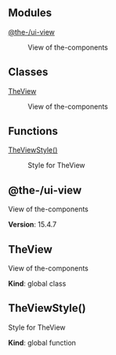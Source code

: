 <!--- Code generated by @the-/script-doc. DO NOT EDIT. -->

## Modules

<dl>
<dt><a href="#module_@the-/ui-view">@the-/ui-view</a></dt>
<dd><p>View of the-components</p>
</dd>
</dl>

## Classes

<dl>
<dt><a href="#TheView">TheView</a></dt>
<dd><p>View of the-components</p>
</dd>
</dl>

## Functions

<dl>
<dt><a href="#TheViewStyle">TheViewStyle()</a></dt>
<dd><p>Style for TheView</p>
</dd>
</dl>

<a name="module_@the-/ui-view"></a>

## @the-/ui-view
View of the-components

**Version**: 15.4.7  
<a name="TheView"></a>

## TheView
View of the-components

**Kind**: global class  
<a name="TheViewStyle"></a>

## TheViewStyle()
Style for TheView

**Kind**: global function  
